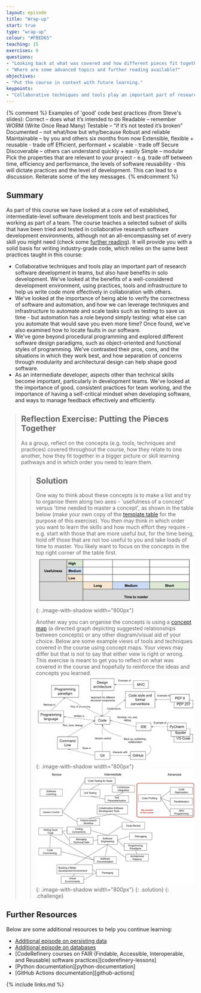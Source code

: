 ```yaml
---
layout: episode
title: "Wrap-up"
start: true
type: "wrap-up"
colour: "#FBED65"
teaching: 15
exercises: 0
questions:
- "Looking back at what was covered and how different pieces fit together"
- "Where are some advanced topics and further reading available?"
objectives:
- "Put the course in context with future learning."
keypoints:
- "Collaborative techniques and tools play an important part of research software development in teams."
---
```

{% comment %}
Examples of 'good' code best practices (from Steve's slides):
Correct – does what it’s intended to do
Readable – remember WORM (Write Once Read Many)
Testable – “if it’s not tested it’s broken”
Documented – not what/how but why/because
Robust and reliable
Maintainable – by you and others six months from now
Extensible, flexible + reusable - trade off
Efficient, performant + scalable - trade off
Secure
Discoverable – others can understand quickly + easily
Simple – modular
Pick the properties that are relevant to your project - e.g. trade off between time, efficiency and performance, 
the levels of software reusability - this will dictate practices and the level of development.  This can lead to a discussion.
Reiterate some of the key messages.
{% endcomment %}

## Summary
As part of this course we have looked at a core set of established, intermediate-level software development tools and 
best practices for working as part of a team. The course teaches a selected subset of skills 
that have been tried and tested in collaborative research software development environments, although not an
all-encompassing set of every skill you might need (check some [further reading](./#further-resources)). It will 
provide you with a solid basis for writing industry-grade code, which relies on the same best practices taught in this course:

- Collaborative techniques and tools play an important part of research software development in teams, but also have benefits in solo development. We've looked at the benefits of a well-considered development environment, using practices, tools and infrastructure to help us write code more effectively in collaboration with others.
- We've looked at the importance of being able to verify the correctness of software and automation, and how we can leverage techniques and infrastructure to automate and scale tasks such as testing to save us time - but automation has a role beyond simply testing: what else can you automate that would save you even more time? Once found, we've also examined how to locate faults in our software.
- We've gone beyond procedural programming and explored different software design paradigms, such as object-oriented and functional styles of programming. We've contrasted their pros, cons, and the situations in which they work best, and how separation of concerns through modularity and architectural design can help shape good software.
- As an intermediate developer, aspects other than technical skills become important, particularly in development teams. We've looked at the importance of good, consistent practices for team working, and the importance of having a self-critical mindset when developing software, and ways to manage feedback effectively and efficiently.

> ## Reflection Exercise: Putting the Pieces Together
> As a group, reflect on the concepts (e.g. tools, techniques and practices) covered throughout the course, how they relate to one another, how they fit together in a bigger picture or skill learning pathways and in which order you need to learn them.
>> ## Solution
>> One way to think about these concepts is to make a list and try to organise them along two axes - 'usefulness of a concept' versus 'time needed to master a concept', as shown in the table below (make your own copy of the [template table](https://docs.google.com/document/d/1NdE6PjqxjSsf1K4ofkCoWc2GA3sY2RIsjRg8BghTXas/edit?usp=sharing) for the purpose of this exercise). You then may
>> think in which order you want to learn the skills and how much effort they require - e.g. start with those that are more useful but, for the time being, hold off those that are not too useful to you and take loads of time to master. You
>> likely want to focus on the concepts in the top right corner of the table first.
>> ![Usefulness versus time to master grid](../fig/course-usefulness-time-to-master.png){: .image-with-shadow width="800px"}
>>
>> Another way you can organise the concepts is using a [concept map](https://en.wikipedia.org/wiki/Concept_map) (a directed graph depicting suggested relationships between concepts) or any other diagram/visual aid of your choice.
>> Below are some example views of tools and techniques covered in the course using concept maps. Your views 
>> may differ but that is not to say that either view is right or wrong. This exercise is meant to get you to reflect on what was covered in the course and hopefully to reinforce the ideas and concepts you learned.
>> ![Overview of tools and techniques covered in the course](../fig/course-concept-map.png){: .image-with-shadow width="800px"}
>> ![Overview of topics covered in the course based on level of difficulty](../fig/course-concept-map-difficulty.png){: .image-with-shadow width="800px"}
> {: .solution}
{: .challenge}

## Further Resources
Below are some additional resources to help you continue learning:

- [Additional episode on persisting data](../persistence)
- [Additional episode on databases](../databases)
- [CodeRefinery courses on FAIR (Findable, Accessible, Interoperable, and Reusable) software practices][coderefinery-lessons] 
- [Python documentation][python-documentation]
- [GitHub Actions documentation][github-actions]

{% include links.md %}
